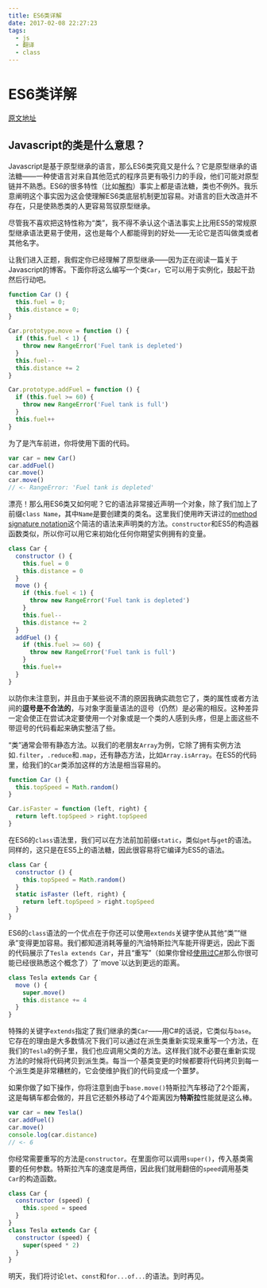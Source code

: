 ```yaml
---
title: ES6类详解
date: 2017-02-08 22:27:23
tags:
  - js
  - 翻译
  - class 
---
```


# ES6类详解

[原文地址](https://ponyfoo.com/articles/es6-classes-in-depth)

## Javascript的类是什么意思？

Javascript是基于原型继承的语言，那么ES6类究竟又是什么？它是原型继承的语法糖——一种使语言对来自其他范式的程序员更有吸引力的手段，他们可能对原型链并不熟悉。ES6的很多特性（比如[解构](https://ponyfoo.com/articles/es6-destructuring-in-depth)）事实上都是语法糖，类也不例外。我乐意阐明这个事实因为这会使理解ES6类底层机制更加容易。对语言的巨大改造并不存在，只是使熟悉类的人更容易驾驭原型继承。

尽管我不喜欢把这特性称为“类”，我不得不承认这个语法事实上比用ES5的常规原型继承语法更易于使用，这也是每个人都能得到的好处——无论它是否叫做类或者其他名字。

让我们进入正题，我假定你已经理解了原型继承——因为正在阅读一篇关于Javascript的博客。下面你将这么编写一个类`Car`，它可以用于实例化，鼓起干劲然后行动吧。

``` js
function Car () {
  this.fuel = 0;
  this.distance = 0;
}

Car.prototype.move = function () {
  if (this.fuel < 1) {
    throw new RangeError('Fuel tank is depleted')
  }
  this.fuel--
  this.distance += 2
}

Car.prototype.addFuel = function () {
  if (this.fuel >= 60) {
    throw new RangeError('Fuel tank is full')
  }
  this.fuel++
}
```

为了是汽车前进，你将使用下面的代码。

``` js
var car = new Car()
car.addFuel()
car.move()
car.move()
// <- RangeError: 'Fuel tank is depleted'
```

漂亮！那么用ES6类又如何呢？它的语法非常接近声明一个对象，除了我们加上了前缀`class Name`，其中`Name`是要创建类的类名。这里我们使用昨天讲过的[method signature notation](https://ponyfoo.com/articles/es6-object-literal-features-in-depth#method-signatures)这个简洁的语法来声明类的方法。`constructor`和ES5的构造器函数类似，所以你可以用它来初始化任何你期望实例拥有的变量。

```js
class Car {
  constructor () {
    this.fuel = 0
    this.distance = 0
  }
  move () {
    if (this.fuel < 1) {
      throw new RangeError('Fuel tank is depleted')
    }
    this.fuel--
    this.distance += 2
  }
  addFuel () {
    if (this.fuel >= 60) {
      throw new RangeError('Fuel tank is full')
    }
    this.fuel++
  }
}
```

以防你未注意到，并且由于某些说不清的原因我确实疏忽它了，类的属性或者方法间的**逗号是不合法的**，与对象字面量语法的逗号（仍然）是必需的相反。这种差异一定会使正在尝试决定要使用一个对象或是一个类的人感到头疼，但是上面这些不带逗号的代码看起来确实整洁了些。

“类”通常会带有静态方法。以我们的老朋友`Array`为例，它除了拥有实例方法如`.filter`，`.reduce`和`.map`，还有静态方法，比如`Array.isArray`。在ES5的代码里，给我们的`Car`类添加这样的方法是相当容易的。

```js
function Car () {
  this.topSpeed = Math.random()
}

Car.isFaster = function (left, right) {
  return left.topSpeed > right.topSpeed
}
```

在ES6的`class`语法里，我们可以在方法前加前缀`static`，类似`get`与`get`的语法。同样的，这只是在ES5上的语法糖，因此很容易将它编译为ES5的语法。

``` js
class Car {
  constructor () {
    this.topSpeed = Math.random()
  }
  static isFaster (left, right) {
    return left.topSpeed > right.topSpeed
  }
}
```

ES6的`class`语法的一个优点在于你还可以使用`extends`关键字使从其他“类”“继承”变得更加容易。我们都知道消耗等量的汽油特斯拉汽车能开得更远，因此下面的代码展示了`Tesla extends Car`，并且“重写”（如果你曾经[使用过C#](https://msdn.microsoft.com/en-us/library/aa645768(v=vs.71).aspx)那么你很可能已经很熟悉这个概念了）了`move`以达到更远的距离。

```js
class Tesla extends Car {
  move () {
    super.move()
    this.distance += 4
  }
}
```

特殊的关键字`extends`指定了我们继承的类`Car`——用C#的话说，它类似与`base`。它存在的理由是大多数情况下我们可以通过在派生类重新实现来重写一个方法，在我们的`Tesla`的例子里，我们也应调用父类的方法。这样我们就不必要在重新实现方法的时候将代码拷贝到派生类。每当一个基类变更的时候都要将代码拷贝到每一个派生类是非常糟糕的，它会使维护我们的代码变成一个噩梦。

如果你做了如下操作，你将注意到由于`base.move()`特斯拉汽车移动了2个距离，这是每辆车都会做的，并且它还额外移动了4个距离因为**特斯拉**性能就是这么棒。

``` js
var car = new Tesla()
car.addFuel()
car.move()
console.log(car.distance)
// <- 6
```

你经常需要重写的方法是`constructor`。在里面你可以调用`super()`，传入基类需要的任何参数。特斯拉汽车的速度是两倍，因此我们就用翻倍的`speed`调用基类`Car`的构造函数。

```js
class Car {
  constructor (speed) {
    this.speed = speed
  }
}
class Tesla extends Car {
  constructor (speed) {
    super(speed * 2)
  }
}
```

明天，我们将讨论`let`、`const`和`for...of...`的语法。到时再见。
